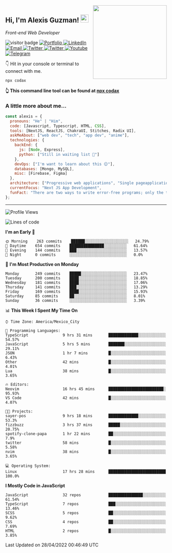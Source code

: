 <img align='right' src="https://media.giphy.com/media/M9gbBd9nbDrOTu1Mqx/giphy.gif" width="230">
<h2>Hi, I'm Alexis Guzman! <img src="https://media.giphy.com/media/hvRJCLFzcasrR4ia7z/giphy.gif" width="25px"></h2>
<p><em>Front-end Web Developer</em></p>

<p>
  <img src="https://visitor-badge.glitch.me/badge?page_id=a12989x.a12989x&left_color=black&right_color=gray" alt="visitor badge"/>
  <a href='https://www.codingcodax.dev/' target='_blank'>
    <img alt='Portfolio' src='https://img.shields.io/badge/Portfolio-black?logo=vercel&style=flat-square'>
  </a>
  <a href='https://linkedin.com/in/codax/' target='_blank'>
    <img alt='LinkedIn' src='https://img.shields.io/badge/LinkedIn-black?logo=LinkedIn&style=flat-square'>
  </a>
  <a href='mailto:codaxtech@gmail.com' target='_blank'>
    <img alt='Email' src='https://img.shields.io/badge/Email-black?logo=Gmail&style=flat-square'>
  </a>
  <a href='https://twitter.com/codingcodax' target='_blank'>
    <img alt='Twitter' src='https://img.shields.io/badge/Twitter-black?logo=Twitter&style=flat-square'>
  </a>
  <a href='https://www.instagram.com/codingcodax/' target='_blank'>
    <img alt='Twitter' src='https://img.shields.io/badge/Instagram-black?logo=Instagram&style=flat-square'>
  </a>
  <a href='https://www.youtube.com/channel/UCMY0GhV1HuX4XdbgalC77VQ' target='_blank'>
    <img alt='Youtube' src='https://img.shields.io/badge/YouTube-black?logo=Youtube&style=flat-square'>
  </a>
  <a href='https://t.me/codingcodax' target='_blank'>
    <img alt='Telegram' src='https://img.shields.io/badge/Telegram-black?logo=Telegram&logoColor=ffffff&style=flat-square'>
  </a>
</p>

👇 Hit in your console or terminal to connect with me.

```bash
npx codax
```
**👆 This command line tool can be found at [npx codax](https://github.com/a12989x/npx-codax)**

<h3>A little more about me...</h3>

```javascript
const alexis = {
  pronouns: "He" | "Him",
  code: [Javascript, Typescript, HTML, CSS],
  tools: [NextJS, ReactJS, ChakraUI, Stitches, Radix UI],
  askMeAbout: ["web dev", "tech", "app dev", "anime"],
  technologies: {
    backEnd: {
      js: [Node, Express],
      python: ["Still in waiting list 🥲"]
    },
    devOps: ["I'm want to learn about this 😊"],
    databases: [Mongo, MySQL],
    misc: [Firebase, Figma]
  },
  architecture: ["Progressive web applications", "Single pageapplications"],
  currentFocus: "Next JS App Development",
  funFact: "There are two ways to write error-free programs; only the third one works"
};
```

---

<!--START_SECTION:waka-->
![Profile Views](http://img.shields.io/badge/Profile%20Views-3-blue)

![Lines of code](https://img.shields.io/badge/From%20Hello%20World%20I%27ve%20Written-1%20Million%20lines%20of%20code-blue)

**I'm an Early 🐤** 

```text
🌞 Morning    263 commits    ██████░░░░░░░░░░░░░░░░░░░   24.79% 
🌆 Daytime    654 commits    ███████████████░░░░░░░░░░   61.64% 
🌃 Evening    144 commits    ███░░░░░░░░░░░░░░░░░░░░░░   13.57% 
🌙 Night      0 commits      ░░░░░░░░░░░░░░░░░░░░░░░░░   0.0%

```
📅 **I'm Most Productive on Monday** 

```text
Monday       249 commits    █████░░░░░░░░░░░░░░░░░░░░   23.47% 
Tuesday      200 commits    ████░░░░░░░░░░░░░░░░░░░░░   18.85% 
Wednesday    181 commits    ████░░░░░░░░░░░░░░░░░░░░░   17.06% 
Thursday     141 commits    ███░░░░░░░░░░░░░░░░░░░░░░   13.29% 
Friday       169 commits    ████░░░░░░░░░░░░░░░░░░░░░   15.93% 
Saturday     85 commits     ██░░░░░░░░░░░░░░░░░░░░░░░   8.01% 
Sunday       36 commits     ░░░░░░░░░░░░░░░░░░░░░░░░░   3.39%

```


📊 **This Week I Spent My Time On** 

```text
⌚︎ Time Zone: America/Mexico_City

💬 Programming Languages: 
TypeScript               9 hrs 31 mins       █████████████░░░░░░░░░░░░   54.57% 
JavaScript               5 hrs 5 mins        ███████░░░░░░░░░░░░░░░░░░   29.11% 
JSON                     1 hr 7 mins         █░░░░░░░░░░░░░░░░░░░░░░░░   6.43% 
Other                    42 mins             █░░░░░░░░░░░░░░░░░░░░░░░░   4.01% 
Lua                      38 mins             █░░░░░░░░░░░░░░░░░░░░░░░░   3.65%

🔥 Editors: 
Neovim                   16 hrs 45 mins      ████████████████████████░   95.93% 
VS Code                  42 mins             █░░░░░░░░░░░░░░░░░░░░░░░░   4.07%

🐱‍💻 Projects: 
sayer-pos                9 hrs 18 mins       █████████████░░░░░░░░░░░░   53.3% 
fizzbuzz                 3 hrs 37 mins       █████░░░░░░░░░░░░░░░░░░░░   20.75% 
spotify-clone-papa       1 hr 22 mins        ██░░░░░░░░░░░░░░░░░░░░░░░   7.9% 
twitter                  58 mins             █░░░░░░░░░░░░░░░░░░░░░░░░   5.58% 
nvim                     38 mins             █░░░░░░░░░░░░░░░░░░░░░░░░   3.65%

💻 Operating System: 
Linux                    17 hrs 28 mins      █████████████████████████   100.0%

```

**I Mostly Code in JavaScript** 

```text
JavaScript               32 repos            ███████████████░░░░░░░░░░   61.54% 
TypeScript               7 repos             ███░░░░░░░░░░░░░░░░░░░░░░   13.46% 
SCSS                     5 repos             ██░░░░░░░░░░░░░░░░░░░░░░░   9.62% 
CSS                      4 repos             ██░░░░░░░░░░░░░░░░░░░░░░░   7.69% 
HTML                     2 repos             █░░░░░░░░░░░░░░░░░░░░░░░░   3.85%

```



 Last Updated on 28/04/2022 00:46:49 UTC
<!--END_SECTION:waka-->
